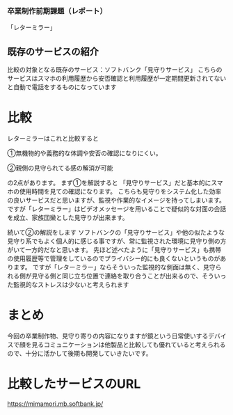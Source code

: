 ### 卒業制作前期課題（レポート）
「レターミラー」
## 既存のサービスの紹介
比較の対象となる既存のサービス：ソフトバンク「見守りサービス」
こちらのサービスはスマホの利用履歴から安否確認と利用履歴が一定期間更新されてないと自動で電話をするものになっています

# 比較
レターミラーはこれと比較すると

➀無機物的や義務的な体調や安否の確認になりにくい。

➁親側の見守られてる感の解消が可能

の2点があります。
まず➀を解説すると
「見守りサービス」だと基本的にスマホの使用時間を見ての確認になります。
こちらも見守りをシステム化した効率の良いサービスだと思いますが、監視や作業的なイメージを持ってしまいます。
ですが「レターミラー」はビデオメッセージを用いることで疑似的な対面の会話を成立、家族団欒とした見守りが出来ます。

続いて➁の解説をします
ソフトバンクの「見守りサービス」や他の似たような見守り系でもよく個人的に感じる事ですが、常に監視された環境に見守り側の方がいて一方的だなと思います。
先ほど述べたように「見守りサービス」も携帯の使用履歴等で管理をしているのでプライバシー的にも良くないというものがあります。
ですが「レターミラー」ならそういった監視的な側面は無く、見守られる側が見守る側と同じ立ち位置で連絡を取り合うことが出来るので、そういった監視的なストレスは少ないと考えられます

# まとめ
今回の卒業制作物、見守り寄りの内容になりますが鏡という日常使いするデバイスで顔を見るコミュニケーションは他製品と比較しても優れていると考えられるので、十分に活かして後期も開発していきたいです。
# 比較したサービスのURL
https://mimamori.mb.softbank.jp/